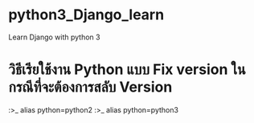 # python3_Django_learn
Learn Django with python 3

# วิธีเรียใช้งาน Python แบบ Fix version ในกรณีที่จะต้องการสลับ Version
:>_ alias python=python2
:>_ alias python=python3